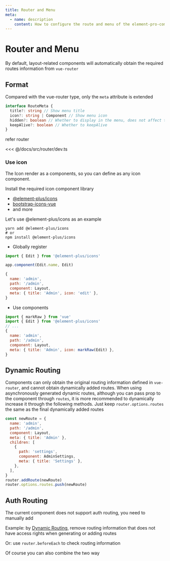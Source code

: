 ```yaml
---
title: Router and Menu
meta:
  - name: description
    content: How to configure the route and menu of the element-pro-components component library
---
```


# Router and Menu

By default, layout-related components will automatically obtain the required routes information from `vue-router`

## Format

Compared with the vue-router type, only the `meta` attribute is extended

```ts
interface RouteMeta {
  title?: string // Show menu title
  icon?: string | Component // Show menu icon
  hidden?: boolean // Whether to display in the menu, does not affect the router jump
  keepAlive?: boolean // Whether to keepAlive
}
```

refer router

<<< @/docs/src/router/dev.ts

### Use icon

The Icon render as a components, so you can define as any icon component.

Install the required icon component library

- [@element-plus/icons](https://www.npmjs.com/package/@element-plus/icons)
- [bootstrap-icons-vue](https://www.npmjs.com/package/bootstrap-icons-vue)
- and more

Let's use @element-plus/icons as an example

```
yarn add @element-plus/icons
# or
npm install @element-plus/icons
```

- Globally register

```js
import { Edit } from '@element-plus/icons'

app.component(Edit.name, Edit)
```

```js
{
  name: 'admin',
  path: '/admin',
  component: Layout,
  meta: { title: 'Admin', icon: 'edit' },
}
```

- Use components

```js
import { markRaw } from 'vue'
import { Edit } from '@element-plus/icons'
// ...
{
  name: 'admin',
  path: '/admin',
  component: Layout,
  meta: { title: 'Admin', icon: markRaw(Edit) },
}
```

## Dynamic Routing

Components can only obtain the original routing information defined in `vue-router`, and cannot obtain dynamically added routes. When using asynchronously generated dynamic routes, although you can pass prop ​​to the component through `routes`, it is more recommended to dynamically increase it through the following methods. Just keep `router.options.routes` the same as the final dynamically added routes

```js
const newRoute = {
  name: 'admin',
  path: '/admin',
  component: Layout,
  meta: { title: 'Admin' },
  children: [
    {
      path: 'settings',
      component: AdminSettings,
      meta: { title: 'Settings' },
    },
  ],
}
router.addRoute(newRoute)
router.options.routes.push(newRoute)
```

## Auth Routing

The current component does not support auth routing, you need to manually add

Example: by [Dynamic Routing](#dynamic-routing), remove routing information that does not have access rights when generating or adding routes

Or: use `router.beforeEach` to check routing information

Of course you can also combine the two way
